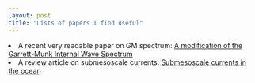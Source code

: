 ```yaml
---
layout: post
title: "Lists of papers I find useful"
---
```

<li> A recent very readable paper on GM spectrum: <a href="https://doi.org/10.1175/1520-0485(2002)032<3166:AMOTGM>2.0.CO;2
">A modification of the Garrett-Munk Internal Wave Spectrum</a></li>
<li> A review article on submesoscale currents: <a = href="https://royalsocietypublishing.org/doi/full/10.1098/rspa.2016.0117">Submesoscale currents in the ocean</a></li>


